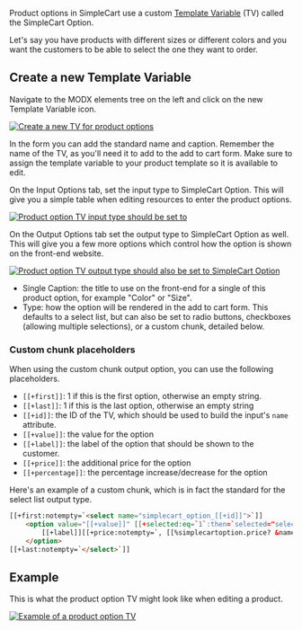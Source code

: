 Product options in SimpleCart use a custom [Template Variable](http://rtfm.modx.com/revolution/2.x/making-sites-with-modx/customizing-content/template-variables) (TV) called the SimpleCart Option. 

Let's say you have products with different sizes or different colors and you want the customers to be able to select the one they want to order. 

## Create a new Template Variable

Navigate to the MODX elements tree on the left and click on the new Template Variable icon.

 [ ![Create a new TV for product options](https://assets.modmore.com/uploads/2015/12/products_options_newtv.png)](https://assets.modmore.com/uploads/2015/12/products_options_newtv.png "Create a new TV for product options")

In the form you can add the standard name and caption. Remember the name of the TV, as you'll need it to add to the add to cart form. Make sure to assign the template variable to your product template so it is available to edit. 

On the Input Options tab, set the input type to SimpleCart Option. This will give you a simple table when editing resources to enter the product options. 

 [ ![Product option TV input type should be set to ](https://assets.modmore.com/uploads/2015/12/products_options_newtv_input.png)](https://assets.modmore.com/uploads/2015/12/products_options_newtv_input.png "Product option TV input type should be set to ")
 
On the Output Options tab set the output type to SimpleCart Option as well. This will give you a few more options which control how the option is shown on the front-end website.

 [ ![Product option TV output type should also be set to SimpleCart Option](https://assets.modmore.com/uploads/2015/12/products_options_newtv_output.png)](https://assets.modmore.com/uploads/2015/12/products_options_newtv_output.png "Product option TV output type should also be set to SimpleCart Option")
 
 - Single Caption: the title to use on the front-end for a single of this product option, for example "Color" or "Size".
 - Type: how the option will be rendered in the add to cart form. This defaults to a select list, but can also be set to radio buttons, checkboxes (allowing multiple selections), or a custom chunk, detailed below. 

### Custom chunk placeholders

When using the custom chunk output option, you can use the following placeholders. 

- `[[+first]]`: 1 if this is the first option, otherwise an empty string. 
- `[[+last]]`: 1 if this is the last option, otherwise an empty string
- `[[+id]]`: the ID of the TV, which should be used to build the input's `name` attribute.
- `[[+value]]`: the value for the option
- `[[+label]]`: the label of the option that should be shown to the customer.
- `[[+price]]`: the additional price for the option
- `[[+percentage]]`: the percentage increase/decrease for the option

Here's an example of a custom chunk, which is in fact the standard for the select list output type.
   
```` html   
[[+first:notempty=`<select name="simplecart_option_[[+id]]">`]]
    <option value="[[+value]]" [[+selected:eq=`1`:then=`selected="selected"`]]>
        [[+label]][[+price:notempty=`, [[%simplecartoption.price? &namespace=`simplecart` &topic=`tvrenders`]]: &euro; [[+price:scNumberFormat]]`]][[+percentage:notempty=` ([[+percentage]]%)`]]
    </option>
[[+last:notempty=`</select>`]]
````   
## Example

This is what the product option TV might look like when editing a product.

 [ ![Example of a product option TV](https://assets.modmore.com/uploads/2015/12/products_options_input_example_1.png)](https://assets.modmore.com/uploads/2015/12/products_options_input_example_1.png "Example of a product option TV")
